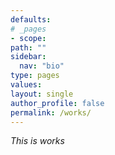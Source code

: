 ```yaml
---
defaults:
# _pages
- scope:
path: ""
sidebar:
  nav: "bio"
type: pages
values:
layout: single
author_profile: false
permalink: /works/
---
```

*This is works*

